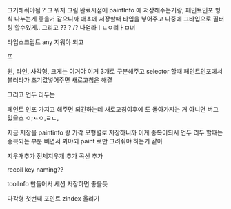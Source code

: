 그거해줘야됨 ? 그 뭐지 그림 완료시점에 paintInfo 에 저장해주는거랑, 페인트인포 형식 나누는게 좋을거 같으니까 애초에 저장할때 타입을 넣어주고 나중에 그타입으로 필터링 할수있게..
그리고 ?? ? /? 나엄라ㅣㄴㅇ리ㅏㅁ너

타입스크립트 any 지워야 되고

또

원, 라인, 사각형, 크게는 이거야 이거 3개로 구분해주고 selector 할때 페인트인포에서 불러타가 초기값넣어주면 새로고침은 해결

그리고 언두 리두는

페인트 인포 가지고 해주면 되긴하는데 새로고침이후에 도 돌아가지는 거 아니면 버그 있을스 ㅇ;ㅆㅇ,ㄹㄷ,

지금 저장을 paintinfo 랑 가각 모형별로 저장하니까
이게 중복이되서 언두 리두 할때는 중복되는 부분 빼면서 봐야되 paint 로만 그려줘야 하는거 같아

지우개추가
전체지우개 추가
곡선 추가

recoil key naming??

toolInfo 만들어서 세션 저장하면 좋을듯

다각형 첫번째 포인트 zindex 올리기
